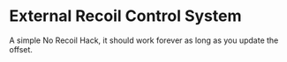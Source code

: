 # External Recoil Control System
A simple No Recoil Hack, it should work forever as long as you update the offset.
